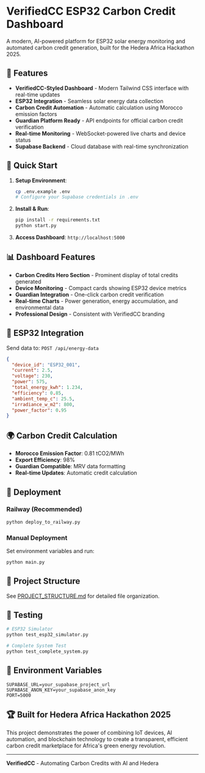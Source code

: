 # VerifiedCC ESP32 Carbon Credit Dashboard

A modern, AI-powered platform for ESP32 solar energy monitoring and automated carbon credit generation, built for the Hedera Africa Hackathon 2025.

## 🌟 Features

- **VerifiedCC-Styled Dashboard** - Modern Tailwind CSS interface with real-time updates
- **ESP32 Integration** - Seamless solar energy data collection
- **Carbon Credit Automation** - Automatic calculation using Morocco emission factors
- **Guardian Platform Ready** - API endpoints for official carbon credit verification
- **Real-time Monitoring** - WebSocket-powered live charts and device status
- **Supabase Backend** - Cloud database with real-time synchronization

## 🚀 Quick Start

1. **Setup Environment**:
   ```bash
   cp .env.example .env
   # Configure your Supabase credentials in .env
   ```

2. **Install & Run**:
   ```bash
   pip install -r requirements.txt
   python start.py
   ```

3. **Access Dashboard**: `http://localhost:5000`

## 📊 Dashboard Features

- **Carbon Credits Hero Section** - Prominent display of total credits generated
- **Device Monitoring** - Compact cards showing ESP32 device metrics
- **Guardian Integration** - One-click carbon credit verification
- **Real-time Charts** - Power generation, energy accumulation, and environmental data
- **Professional Design** - Consistent with VerifiedCC branding

## 🔌 ESP32 Integration

Send data to: `POST /api/energy-data`

```json
{
  "device_id": "ESP32_001",
  "current": 2.5,
  "voltage": 230,
  "power": 575,
  "total_energy_kwh": 1.234,
  "efficiency": 0.85,
  "ambient_temp_c": 25.5,
  "irradiance_w_m2": 800,
  "power_factor": 0.95
}
```

## 🌍 Carbon Credit Calculation

- **Morocco Emission Factor**: 0.81 tCO2/MWh
- **Export Efficiency**: 98%
- **Guardian Compatible**: MRV data formatting
- **Real-time Updates**: Automatic credit calculation

## 🚀 Deployment

### Railway (Recommended)
```bash
python deploy_to_railway.py
```

### Manual Deployment
Set environment variables and run:
```bash
python main.py
```

## 📁 Project Structure

See [PROJECT_STRUCTURE.md](PROJECT_STRUCTURE.md) for detailed file organization.

## 🧪 Testing

```bash
# ESP32 Simulator
python test_esp32_simulator.py

# Complete System Test
python test_complete_system.py
```

## 🔧 Environment Variables

```env
SUPABASE_URL=your_supabase_project_url
SUPABASE_ANON_KEY=your_supabase_anon_key
PORT=5000
```

## 🏆 Built for Hedera Africa Hackathon 2025

This project demonstrates the power of combining IoT devices, AI automation, and blockchain technology to create a transparent, efficient carbon credit marketplace for Africa's green energy revolution.

---

**VerifiedCC** - Automating Carbon Credits with AI and Hedera